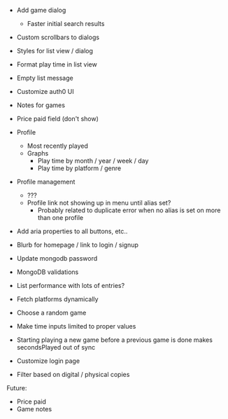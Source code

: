 - Add game dialog
  - Faster initial search results
- Custom scrollbars to dialogs
- Styles for list view / dialog
- Format play time in list view

- Empty list message
- Customize auth0 UI
- Notes for games
- Price paid field (don't show)
- Profile
  - Most recently played
  - Graphs
    - Play time by month / year / week / day
    - Play time by platform / genre
- Profile management
  - ???
  - Profile link not showing up in menu until alias set?
    - Probably related to duplicate error when no alias is set on more than one profile
- Add aria properties to all buttons, etc..
- Blurb for homepage / link to login / signup
- Update mongodb password
- MongoDB validations
- List performance with lots of entries?
- Fetch platforms dynamically
- Choose a random game
- Make time inputs limited to proper values
- Starting playing a new game before a previous game is done makes secondsPlayed out of sync
- Customize login page
- Filter based on digital / physical copies

Future:

- Price paid
- Game notes